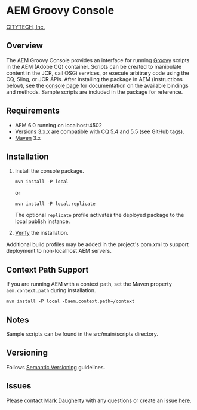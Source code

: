 # AEM Groovy Console

[CITYTECH, Inc.](http://www.citytechinc.com)

## Overview

The AEM Groovy Console provides an interface for running [Groovy](http://groovy.codehaus.org/) scripts in the AEM (Adobe CQ) container.  Scripts can be created to manipulate content in the JCR, call OSGi services, or execute arbitrary code using the CQ, Sling, or JCR APIs.  After installing the package in AEM (instructions below), see the [console page](http://localhost:4502/groovyconsole) for documentation on the available bindings and methods.  Sample scripts are included in the package for reference.

## Requirements

* AEM 6.0 running on localhost:4502
* Versions 3.x.x are compatible with CQ 5.4 and 5.5 (see GitHub tags).
* [Maven](http://maven.apache.org/) 3.x

## Installation

1.  Install the console package.

        mvn install -P local

	or

        mvn install -P local,replicate

    The optional `replicate` profile activates the deployed package to the local publish instance.

2.  [Verify](http://localhost:4502/groovyconsole) the installation.

Additional build profiles may be added in the project's pom.xml to support deployment to non-localhost AEM servers.

## Context Path Support

If you are running AEM with a context path, set the Maven property `aem.context.path` during installation.

    mvn install -P local -Daem.context.path=/context

## Notes

Sample scripts can be found in the src/main/scripts directory.

## Versioning

Follows [Semantic Versioning](http://semver.org/) guidelines.

## Issues

Please contact [Mark Daugherty](mailto:mdaugherty@citytechinc.com) with any questions or create an issue [here](https://github.com/Citytechinc/cq-groovy-console/issues).